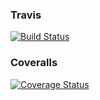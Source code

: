 ### Travis
[![Build Status](https://travis-ci.org/andyrm8052/basic_calculator.svg?branch=main)](https://travis-ci.org/andyrm8052/basic_calculator)
### Coveralls
[![Coverage Status](https://coveralls.io/repos/github/andyrm8052/basic_calculator/badge.svg?branch=main)](https://coveralls.io/github/andyrm8052/basic_calculator?branch=main)
